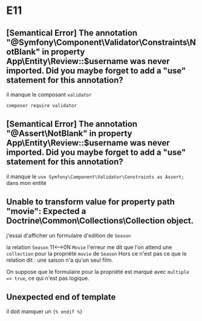# E11

## [Semantical Error] The annotation "@Symfony\Component\Validator\Constraints\NotBlank" in property App\Entity\Review::$username was never imported. Did you maybe forget to add a "use" statement for this annotation?

il manque le composant `validator`

`composer require validator`

## [Semantical Error] The annotation "@Assert\NotBlank" in property App\Entity\Review::$username was never imported. Did you maybe forget to add a "use" statement for this annotation?

il manque le `use Symfony\Component\Validator\Constraints as Assert;` dans mon entité

## Unable to transform value for property path "movie": Expected a Doctrine\Common\Collections\Collection object.

j'essai d'afficher un formulaire d'edition de `Season`

la relation `Season` 11<-->0N `Movie`
l'erreur me dit que l'on attend une `collection` pour la propriété `movie` de `Season`
Hors ce n'est pas ce que le relation dit : une saison n'a qu'un seul film.

On suppose que le formulaire pour la propriété est marqué avec `multiple => true`, ce qui n'est pas logique.

## Unexpected end of template

il doit manquer un `{% endif %}`